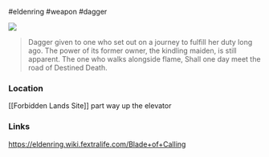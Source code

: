 #eldenring #weapon #dagger

![](https://eldenring.wiki.fextralife.com/file/Elden-Ring/blade_of_calling_dagger_weapon_elden_ring_wiki_guide_200px.png)

>Dagger given to one who set out on a journey to fulfill her duty long ago. The power of its former owner, the kindling maiden, is still apparent.
>The one who walks alongside flame, Shall one day meet the road of Destined Death.
### Location
[[Forbidden Lands Site]] part way up the elevator
### Links
https://eldenring.wiki.fextralife.com/Blade+of+Calling